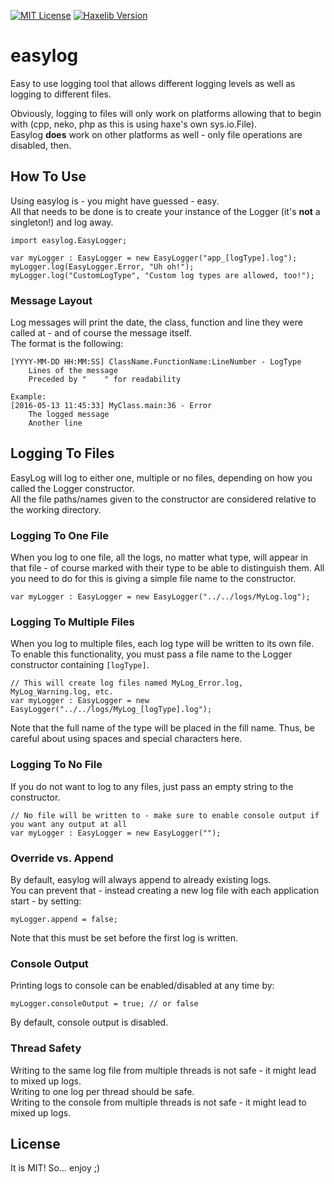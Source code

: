 [![MIT License](https://img.shields.io/badge/license-MIT-blue.svg?style=flat)](license.md) [![Haxelib Version](https://img.shields.io/github/release/thesheeep/hxeasylog.svg?style=flat&label=haxelib)](http://lib.haxe.org/p/hxeasylog)

# easylog

Easy to use logging tool that allows different logging levels as well as logging to different files.  

Obviously, logging to files will only work on platforms allowing that to begin with (cpp, neko, php as this is using haxe's own sys.io.File).  
Easylog **does** work on other platforms as well - only file operations are disabled, then.


## How To Use

Using easylog is - you might have guessed - easy.  
All that needs to be done is to create your instance of the Logger (it's **not** a singleton!) and log away.
```
import easylog.EasyLogger;

var myLogger : EasyLogger = new EasyLogger("app_[logType].log");
myLogger.log(EasyLogger.Error, "Uh oh!");
myLogger.log("CustomLogType", "Custom log types are allowed, too!");
```


### Message Layout

Log messages will print the date, the class, function and line they were called at - and of course the message itself.  
The format is the following:
```
[YYYY-MM-DD HH:MM:SS] ClassName.FunctionName:LineNumber - LogType
    Lines of the message
	Preceded by "    " for readability

Example:
[2016-05-13 11:45:33] MyClass.main:36 - Error
    The logged message
    Another line
```


## Logging To Files

EasyLog will log to either one, multiple or no files, depending on how you called the Logger constructor.  
All the file paths/names given to the constructor are considered relative to the working directory.


### Logging To One File

When you log to one file, all the logs, no matter what type, will appear in that file - of course marked with their type to be able to distinguish them. All you need to do for this is giving a simple file name to the constructor.
```
var myLogger : EasyLogger = new EasyLogger("../../logs/MyLog.log");
```


### Logging To Multiple Files

When you log to multiple files, each log type will be written to its own file. To enable this functionality, you must pass a file name to the Logger constructor containing `[logType]`.
```
// This will create log files named MyLog_Error.log, MyLog_Warning.log, etc.
var myLogger : EasyLogger = new EasyLogger("../../logs/MyLog_[logType].log");
```

Note that the full name of the type will be placed in the fill name. Thus, be careful about using spaces and special characters here.


### Logging To No File

If you do not want to log to any files, just pass an empty string to the constructor.
```
// No file will be written to - make sure to enable console output if you want any output at all
var myLogger : EasyLogger = new EasyLogger("");
```


### Override vs. Append

By default, easylog will always append to already existing logs.  
You can prevent that - instead creating a new log file with each application start - by setting:
```
myLogger.append = false;
```
Note that this must be set before the first log is written.


### Console Output

Printing logs to console can be enabled/disabled at any time by:
```
myLogger.consoleOutput = true; // or false
```
By default, console output is disabled.


### Thread Safety

Writing to the same log file from multiple threads is not safe - it might lead to mixed up logs.  
Writing to one log per thread should be safe.  
Writing to the console from multiple threads is not safe - it might lead to mixed up logs.


## License

It is MIT!
So... enjoy ;)
